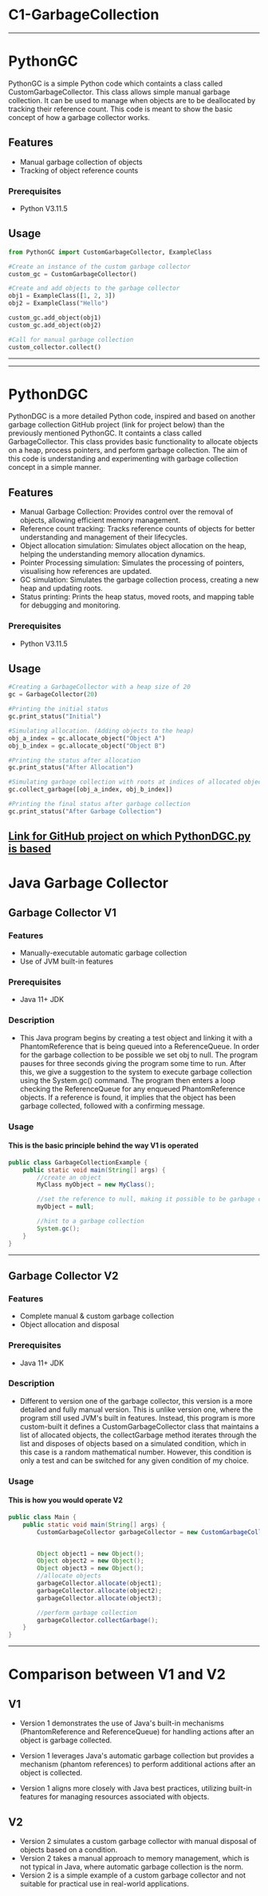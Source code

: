 # C1-GarbageCollection
----------------------------------------------------------------------------
# PythonGC
PythonGC is a simple Python code which containts a class called CustomGarbageCollector. This class allows simple manual garbage collection. It can be used to manage when objects are to be deallocated by tracking their reference count.
This code is meant to show the basic concept of how a garbage collector works.

## Features
- Manual garbage collection of objects
- Tracking of object reference counts

### Prerequisites
- Python V3.11.5

## Usage
```python
from PythonGC import CustomGarbageCollector, ExampleClass

#Create an instance of the custom garbage collector
custom_gc = CustomGarbageCollector()

#Create and add objects to the garbage collector
obj1 = ExampleClass([1, 2, 3])
obj2 = ExampleClass("Hello")

custom_gc.add_object(obj1)
custom_gc.add_object(obj2)

#Call for manual garbage collection
custom_collector.collect()
```
----------------------------------------------------------------------------
----------------------------------------------------------------------------
# PythonDGC
PythonDGC is a more detailed Python code, inspired and based on another garbage collection GitHub project (link for project below) than the previously mentioned PythonGC. It containts a class called GarbageCollector. This class provides basic functionality to allocate objects on a heap, process pointers, and perform garbage collection. The aim of this code is understanding and experimenting with garbage collection concept in a simple manner.

## Features
- Manual Garbage Collection: Provides control over the removal of objects, allowing efficient memory management.
- Reference count tracking: Tracks reference counts of objects for better understanding and management of their lifecycles.
- Object allocation simulation: Simulates object allocation on the heap, helping the understanding memory allocation dynamics.
- Pointer Processing simulation: Simulates the processing of pointers, visualising how references are updated.
- GC simulation: Simulates the garbage collection process, creating a new heap and updating roots.
- Status printing: Prints the heap status, moved roots, and mapping table for debugging and monitoring.

### Prerequisites
- Python V3.11.5

## Usage
```python
#Creating a GarbageCollector with a heap size of 20
gc = GarbageCollector(20)

#Printing the initial status
gc.print_status("Initial")

#Simulating allocation. (Adding objects to the heap)
obj_a_index = gc.allocate_object("Object A")
obj_b_index = gc.allocate_object("Object B")

#Printing the status after allocation
gc.print_status("After Allocation")

#Simulating garbage collection with roots at indices of allocated objects
gc.collect_garbage([obj_a_index, obj_b_index])

#Printing the final status after garbage collection
gc.print_status("After Garbage Collection")
```

[Link for GitHub project on which PythonDGC.py is based](https://github.com/marijanedjalkova/Garbage-Collector)
----------------------------------------------------------------------------
# Java Garbage Collector
## Garbage Collector V1
### Features
- Manually-executable automatic garbage collection
- Use of JVM built-in features

### Prerequisites
- Java 11+ JDK

### Description
- This Java program begins by creating a test object and linking it with a PhantomReference
that is being queued into a ReferenceQueue. In order for the garbage collection to be possible 
we set obj to null. The program pauses for three seconds giving the program some time to run.
After this, we give a suggestion to the system to execute garbage collection using the 
System.gc() command. The program then enters a loop checking the ReferenceQueue for any 
enqueued PhantomReference objects. If a reference is found, it implies that the object has been
garbage collected, followed with a confirming message.

### Usage
#### This is the basic principle behind the way V1 is operated
```java
public class GarbageCollectionExample {
    public static void main(String[] args) {
        //create an object
        MyClass myObject = new MyClass();

        //set the reference to null, making it possible to be garbage collected
        myObject = null;

        //hint to a garbage collection
        System.gc();
    }
}
```
----------------------------------------------------------------------------
## Garbage Collector V2
### Features
- Complete manual & custom garbage collection
- Object allocation and disposal

### Prerequisites
- Java 11+ JDK

### Description
- Different to version one of the garbage collector, this version is a more detailed
and fully manual version. This is unlike version one, where the program still used
JVM's built in features. Instead, this program is more custom-built it defines a
CustomGarbageCollector class that maintains a list of allocated objects, the 
collectGarbage method iterates through the list and disposes of objects based on
a simulated condition, which in this case is a random mathematical number. However,
this condition is only a test and can be switched for any given condition of my 
choice.

### Usage
#### This is how you would operate V2
```java
public class Main {
    public static void main(String[] args) {
        CustomGarbageCollector garbageCollector = new CustomGarbageCollector();


        Object object1 = new Object();
        Object object2 = new Object();
        Object object3 = new Object();
        //allocate objects
        garbageCollector.allocate(object1);
        garbageCollector.allocate(object2);
        garbageCollector.allocate(object3);

        //perform garbage collection
        garbageCollector.collectGarbage();
    }
}
```
----------------------------------------------------------------------------

# Comparison between V1 and V2

## V1
- Version 1 demonstrates the use of Java's built-in mechanisms (PhantomReference and ReferenceQueue) 
for handling actions after an object is garbage collected.

- Version 1 leverages Java's automatic garbage collection but provides a mechanism (phantom references)
 to perform additional actions after an object is collected.

- Version 1 aligns more closely with Java best practices, 
utilizing built-in features for managing resources associated with objects.

## V2
- Version 2 simulates a custom garbage collector with manual disposal of objects based on a condition.
- Version 2 takes a manual approach to memory management, which is not typical in Java, where automatic garbage collection is the norm.
- Version 2 is a simple example of a custom garbage collector and not suitable for practical use in real-world applications.
